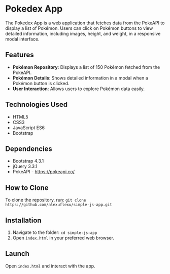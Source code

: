 # Pokedex App

The Pokedex App is a web application that fetches data from the PokeAPI to display a list of Pokémon. Users can click on Pokémon buttons to view detailed information, including images, height, and weight, in a responsive modal interface.

## Features

- **Pokémon Repository**: Displays a list of 150 Pokémon fetched from the PokeAPI.
- **Pokémon Details**: Shows detailed information in a modal when a Pokémon button is clicked.
- **User Interaction**: Allows users to explore Pokémon data easily.

## Technologies Used

- HTML5
- CSS3
- JavaScript ES6
- Bootstrap

## Dependencies

- Bootstrap 4.3.1
- jQuery 3.3.1
- PokeAPI - https://pokeapi.co/

## How to Clone
To clone the repository, run: `git clone https://github.com/alexuflexu/simple-js-app.git`

## Installation
1. Navigate to the folder: `cd simple-js-app`
2. Open `index.html` in your preferred web browser.

## Launch
Open `index.html` and interact with the app.
